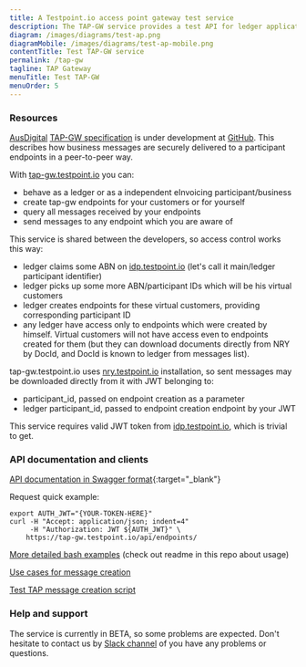 ```yaml
---
title: A Testpoint.io access point gateway test service
description: The TAP-GW service provides a test API for ledger application vendors to test their access into the network.
diagram: /images/diagrams/test-ap.png
diagramMobile: /images/diagrams/test-ap-mobile.png
contentTitle: Test TAP-GW service
permalink: /tap-gw
tagline: TAP Gateway
menuTitle: Test TAP-GW
menuOrder: 5
---
```

### Resources

[AusDigital](http://ausdigital.org) [TAP-GW specification](http://ausdigital.org/specs/ausdigital-tap-gw/1.0/) is under development at [GitHub](https://github.com/ausdigital/ausdigital-tap-gw/). This describes how business messages are securely delivered to a participant endpoints in a peer-to-peer way.

With [tap-gw.testpoint.io](https://tap-gw.testpoint.io) you can:
* behave as a ledger or as a independent eInvoicing participant/business
* create tap-gw endpoints for your customers or for yourself
* query all messages received by your endpoints
* send messages to any endpoint which you are aware of

This service is shared between the developers, so access control works this way:
* ledger claims some ABN on [idp.testpoint.io](https://idp.testpoint.io) (let's call it main/ledger participant identifier)
* ledger picks up some more ABN/participant IDs which will be his virtual customers
* ledger creates endpoints for these virtual customers, providing corresponding participant ID
* any ledger have access only to endpoints which were created by himself. Virtual customers will not have access even to endpoints created for them (but they can download documents directly from NRY by DocId, and DocId is known to ledger from messages list).

tap-gw.testpoint.io uses [nry.testpoint.io](https://nry.testpoint.io) installation, so sent messages may be downloaded directly from it with JWT belonging to:
* participant_id, passed on endpoint creation as a parameter
* ledger participant_id, passed to endpoint creation endpoint by your JWT

This service requires valid JWT token from [idp.testpoint.io](https://idp.testpoint.io), which is trivial to get.

### API documentation and clients

[API documentation in Swagger format](http://swagger.testpoint.io/?url=http://ausdigital.org/specs/ausdigital-tap-gw/1.0/swagger.yaml){:target="_blank"}

Request quick example:

```
export AUTH_JWT="{YOUR-TOKEN-HERE}"
curl -H "Accept: application/json; indent=4"
     -H "Authorization: JWT ${AUTH_JWT}" \
    https://tap-gw.testpoint.io/api/endpoints/
```

[More detailed bash examples](https://github.com/test-point/testpoint-tap-gw/tree/master/client-sh) (check out readme in this repo about usage)

[Use cases for message creation](https://tap-gw.testpoint.io/api/docs/testcases.html#create-and-sign-a-message)

[Test TAP message creation script](https://github.com/test-point/testpoint-tap/tree/master/tap-message-composer)

### Help and support

The service is currently in BETA, so some problems are expected. Don't hesitate to contact us by [Slack channel](https://ausdigital.slack.com/messages/spec-tap/) of you have any problems or questions.

